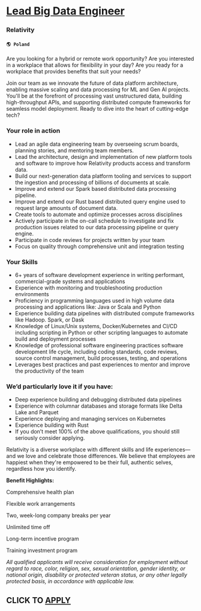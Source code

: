 # [Lead Big Data Engineer](https://www.remotewlb.com/apply/lead-big-data-engineer-51757)  
### Relativity  
#### `🌎 Poland`  

Are you looking for a hybrid or remote work opportunity? Are you interested in a workplace that allows for flexibility in your day? Are you ready for a workplace that provides benefits that suit your needs?

Join our team as we innovate the future of data platform architecture, enabling massive scaling and data processing for ML and Gen AI projects. You'll be at the forefront of processing vast unstructured data, building high-throughput APIs, and supporting distributed compute frameworks for seamless model deployment. Ready to dive into the heart of cutting-edge tech?

### Your role in action

  * Lead an agile data engineering team by overseeing scrum boards, planning stories, and mentoring team members. 
  * Lead the architecture, design and implementation of new platform tools and software to improve how Relativity products access and transform data. 
  * Build our next-generation data platform tooling and services to support the ingestion and processing of billions of documents at scale. 
  * Improve and extend our Spark based distributed data processing pipeline. 
  * Improve and extend our Rust based distributed query engine used to request large amounts of document data. 
  * Create tools to automate and optimize processes across disciplines 
  * Actively participate in the on-call schedule to investigate and fix production issues related to our data processing pipeline or query engine. 
  * Participate in code reviews for projects written by your team 
  * Focus on quality through comprehensive unit and integration testing 

### Your Skills

  * 6+ years of software development experience in writing performant, commercial-grade systems and applications 
  * Experience with monitoring and troubleshooting production environments 
  * Proficiency in programming languages used in high volume data processing and applications like: Java or Scala and Python 
  * Experience building data pipelines with distributed compute frameworks like Hadoop. Spark, or Dask 
  * Knowledge of Linux/Unix systems, Docker/Kubernetes and CI/CD including scripting in Python or other scripting languages to automate build and deployment processes 
  * Knowledge of professional software engineering practices software development life cycle, including coding standards, code reviews, source control management, build processes, testing, and operations 
  * Leverages best practices and past experiences to mentor and improve the productivity of the team 

### We’d particularly love it if you have:

  * Deep experience building and debugging distributed data pipelines 
  * Experience with columnar databases and storage formats like Delta Lake and Parquet 
  * Experience deploying and managing services on Kubernetes 
  * Experience building with Rust 
  * If you don’t meet 100% of the above qualifications, you should still seriously consider applying. 

Relativity is a diverse workplace with different skills and life experiences—and we love and celebrate those differences. We believe that employees are happiest when they're empowered to be their full, authentic selves, regardless how you identify.

 **Benefit Highlights:**

Comprehensive health plan

Flexible work arrangements

Two, week-long company breaks per year

Unlimited time off

Long-term incentive program

Training investment program

 _All qualified applicants will receive consideration for employment without regard to race, color, religion, sex, sexual orientation, gender identity, or national origin, disability or protected veteran status, or any other legally protected basis, in accordance with applicable law._

  
## CLICK TO [APPLY](https://www.remotewlb.com/apply/lead-big-data-engineer-51757)


